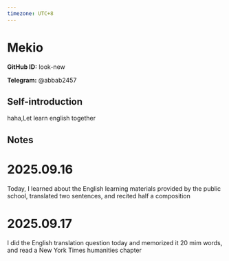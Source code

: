 ```yaml
---
timezone: UTC+8
---
```


# Mekio

**GitHub ID:** look-new

**Telegram:** @abbab2457

## Self-introduction

haha,Let learn english together

## Notes
<!-- Content_START -->
# 2025.09.16
<!-- DAILY_CHECKIN_2025-09-16_START -->
Today, I learned about the English learning materials provided by the public school, translated two sentences, and recited half a composition
<!-- DAILY_CHECKIN_2025-09-16_END -->


# 2025.09.17
<!-- DAILY_CHECKIN_2025-09-17_START -->
I did the English translation question today and memorized it 20 mim words, and read a New York Times humanities chapter
<!-- DAILY_CHECKIN_2025-09-17_END -->
<!-- Content_END -->
